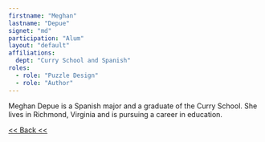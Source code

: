 ```yaml
---
firstname: "Meghan"
lastname: "Depue"
signet: "md"
participation: "Alum"
layout: "default"
affiliations:
  dept: "Curry School and Spanish"
roles: 
  - role: "Puzzle Design"
  - role: "Author"
---
```


Meghan Depue is a Spanish major and a graduate of the Curry School. She lives in Richmond, Virginia and is pursuing a career in education.

[<< Back <<](../people.html)